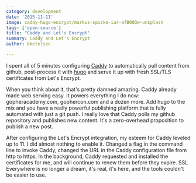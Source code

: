 ```yaml
---
category: development
date: '2015-11-11'
image: caddy-hugo-encrypt/markus-spiske-iar-afB0QQw-unsplash
tags: ['open-source']
title: "Caddy and Let's Encrypt"
summary: Caddy and Let's Encrypt
author: bketelsen

---
```


I spent all of 5 minutes configuring [Caddy](https://caddyserver.com) to automatically pull content from github, post-process it with [hugo](http://gohugo.io) and serve it up with fresh SSL/TLS certificates from Let's Encrypt.

When you think about it, that's pretty damned amazing. Caddy already made web serving easy. It powers everything I do now: gopheracademy.com, gophercon.com and a dozen more. Add hugo to the mix and you have a really powerful publishing platform that is fully automated with just a git push. I really love that Caddy polls my github repository and publishes new content. It's a zero-overhead proposition to publish a new post.

After configuring the Let's Encrypt integration, my esteem for Caddy leveled up to 11. I did almost nothing to enable it. Changed a flag in the command line to invoke Caddy, changed the URL in the Caddy configuration file from http to https. In the background, Caddy requested and installed the certificates for me, and will continue to renew them before they expire. SSL Everywhere is no longer a dream, it's real, it's here, and the tools couldn't be easier to use.
